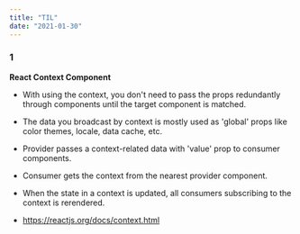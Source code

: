 ```yaml
---
title: "TIL"
date: "2021-01-30"
---
```


### 1
**React Context Component**
- With using the context, you don't need to pass the props redundantly through components until the target component is matched.
- The data you broadcast by context is mostly used as 'global' props like color themes, locale, data cache, etc.
- Provider passes a context-related data with 'value' prop to consumer components.
- Consumer gets the context from the nearest provider component.
- When the state in a context is updated, all consumers subscribing to the context is rerendered.  

- <https://reactjs.org/docs/context.html>


